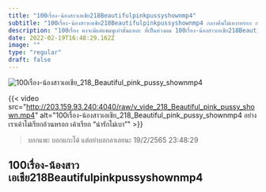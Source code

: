 ```yaml
---
title: "100เรื่อง-น้องสาวเอเชีย218Beautifulpinkpussyshownmp4"
subtitle: "100เรื่อง-น้องสาวเอเชีย218Beautifulpinkpussyshownmp4 กลางคืนไม่เหงาหรอก กลางคืนอ่ะ หิววว"
description: "100เรื่อง คงจะมีแต่แชมพูเท่านั้นแหละ ที่เป็นห่วงผม 100เรื่อง-น้องสาวเอเชีย218Beautifulpinkpussyshownmp4 19/2/2565 23:48:29"
date: 2022-02-19T16:48:29.162Z
image: ""
type: "regular"
draft: false
---
```


![100เรื่อง-น้องสาวเอเชีย_218_Beautiful_pink_pussy_shownmp4](http://203.159.93.240:4040/raw/v_vide_218_Beautiful_pink_pussy_shown.jpg)

{{< video src="http://203.159.93.240:4040/raw/v_vide_218_Beautiful_pink_pussy_shown.mp4" alt="100เรื่อง-น้องสาวเอเชีย_218_Beautiful_pink_pussy_shownmp4 อย่างเราเค้าไม่เรียกอ้วนหรอก เค้าเรียก “น่ารักไม่เบา”" >}}


> บอกแพะ บอกแกะได้ แต่อย่าบอกลาเลยนะ 19/2/2565 23:48:29

## 100เรื่อง-น้องสาวเอเชีย218Beautifulpinkpussyshownmp4
